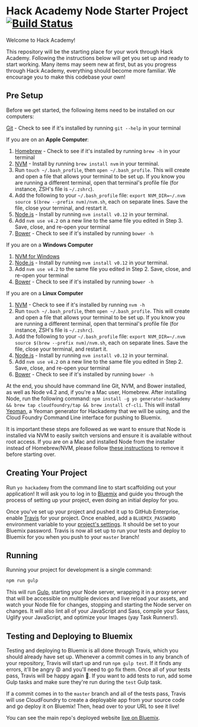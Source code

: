 # Hack Academy Node Starter Project [![Build Status](http://drone.rtp.raleigh.ibm.com/api/badge/github.ibm.com/FED/ha--node-starter/status.svg?branch=master)](http://drone.rtp.raleigh.ibm.com/github.ibm.com/FED/ha--node-starter)

Welcome to Hack Academy!

This repository will be the starting place for your work through Hack Academy. Following the instructions below will get you set up and ready to start working. Many items may seem new at first, but as you progress through Hack Academy, everything should become more familiar. We encourage you to make this codebase your own!

## Pre Setup

Before we get started, the following items need to be installed on our computers:

[Git](http://git-scm.com/downloads) - Check to see if it's installed by running `git --help` in your terminal

If you are on an **Apple Computer**:

1. [Homebrew](http://brew.sh/) - Check to see if it's installed by running `brew -h` in your terminal
2. [NVM](https://github.com/creationix/nvm) - Install by running `brew install nvm` in your terminal.
3. Run `touch ~/.bash_profile`, then `open ~/.bash_profile`. This will create and open a file that allows your terminal to be set up. If you know you are running a different terminal, open that terminal's profile file (for instance, ZSH's file is `~/.zshrc`).
4. Add the following to your `~/.bash_profile` file: `export NVM_DIR=~/.nvm` `source $(brew --prefix nvm)/nvm.sh`, each on separate lines. Save the file, close your terminal, and restart it.
5. [Node.js](https://nodejs.org/) - Install by running `nvm install v0.12` in your terminal.
6. Add `nvm use v4.2` on a new line to the same file you edited in Step 3. Save, close, and re-open your terminal
7. [Bower](http://bower.io/) - Check to see if it's installed by running `bower -h`

If you are on a **Windows Computer**

1. [NVM for Windows](https://github.com/hakobera/nvmw)
2. [Node.js](https://nodejs.org/) - Install by running `nvm install v0.12` in your terminal.
3. Add `nvm use v4.2` to the same file you edited in Step 2. Save, close, and re-open your terminal
4. [Bower](http://bower.io/) - Check to see if it's installed by running `bower -h`

If you are on a **Linux Computer**

1. [NVM](https://github.com/creationix/nvm) - Check to see if it's installed by running `nvm -h`
2. Run `touch ~/.bash_profile`, then `open ~/.bash_profile`. This will create and open a file that allows your terminal to be set up. If you know you are running a different terminal, open that terminal's profile file (for instance, ZSH's file is `~/.zshrc`).
3. Add the following to your `~/.bash_profile` file: `export NVM_DIR=~/.nvm` `source $(brew --prefix nvm)/nvm.sh`, each on separate lines. Save the file, close your terminal, and restart it.
4. [Node.js](https://nodejs.org/) - Install by running `nvm install v0.12` in your terminal.
5. Add `nvm use v4.2` on a new line to the same file you edited in Step 2. Save, close, and re-open your terminal
6. [Bower](http://bower.io/) - Check to see if it's installed by running `bower -h`

At the end, you should have command line Git, NVM, and Bower installed, as well as Node v4.2 and, if you're a Mac user, Homebrew. After installing Node, run the following command: `npm install -g yo generator-hackademy && brew tap cloudfoundry/tap && brew install cf-cli`. This will install [Yeoman](http://yeoman.io/), a Yeoman generator for Hackademy that we will be using, and the Cloud Foundry Command Line interface for pushing to Bluemix.

It is important these steps are followed as we want to ensure that Node is installed via NVM to easily switch versions and ensure it is available without root access. If you are on a Mac and installed Node from the installer instead of Homebrew/NVM, please follow [these instructions](http://benznext.com/completely-uninstall-node-js-from-mac-os-x/) to remove it before starting over.

## Creating Your Project

Run `yo hackademy` from the command line to start scaffolding out your application! It will ask you to log in to [Bluemix](bluemix.net) and guide you through the process of setting up your project, even doing an initial deploy for you.

Once you've set up your project and pushed it up to GitHub Enterprise, enable [Travis](https://travis.innovate.ibm.com/repositories) for your project. Once enabled, add a `BLUEMIX_PASSWORD` environment variable to your [project's settings](https://docs.travis-ci.com/user/environment-variables/#Defining-Variables-in-Repository-Settings). It should be set to your Bluemix password. Travis is now all set up to run your tests and deploy to Bluemix for you when you push to your `master` branch!

## Running

Running your project for development is a single command:

```bash
npm run gulp
```

This will run [Gulp](http://gulpjs.com/), starting your Node server, wrapping it in a proxy server that will be accessible on multiple devices and live reload your assets, and watch your Node file for changes, stopping and starting the Node server on changes. It will also lint all of your JavaScript and Sass, compile your Sass, Uglify your JavaScript, and optimize your Images (yay Task Runners!).

## Testing and Deploying to Bluemix

Testing and deploying to Bluemix is all done through Travis, which you should already have set up. Whenever a commit comes in to any branch of your repository, Travis will start up and run `npm gulp test`. If it finds any errors, it'll be angry :rage: and you'll need to go fix them. Once all of your tests pass, Travis will be happy again :green_heart:. If you want to add tests to run, add some Gulp tasks and make sure they're run during the `test` Gulp task.

If a commit comes in to the `master` branch and all of the tests pass, Travis will use CloudFoundry to create a deployable app from your source code and go deploy it on Bluemix! Then, head over to your URL to see it live!

You can see the main repo's deployed website [live on Bluemix](http://ha--node-starter.mybluemix.net/).
